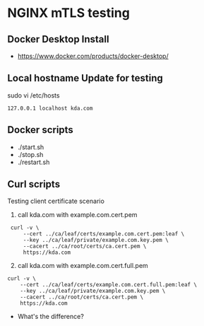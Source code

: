 # NGINX mTLS testing

## Docker Desktop Install

- https://www.docker.com/products/docker-desktop/

## Local hostname Update for testing

sudo vi /etc/hosts

```
127.0.0.1 localhost kda.com
```

## Docker scripts

- ./start.sh
- ./stop.sh
- ./restart.sh

## Curl scripts

Testing client certificate scenario

1. call kda.com with example.com.cert.pem

```
 curl -v \
     --cert ../ca/leaf/certs/example.com.cert.pem:leaf \
     --key ../ca/leaf/private/example.com.key.pem \
     --cacert ../ca/root/certs/ca.cert.pem \
     https://kda.com
```

2. call kda.com with example.com.cert.full.pem

```
curl -v \
    --cert ../ca/leaf/certs/example.com.cert.full.pem:leaf \
    --key ../ca/leaf/private/example.com.key.pem \
    --cacert ../ca/root/certs/ca.cert.pem \
    https://kda.com
```

- What's the difference?
